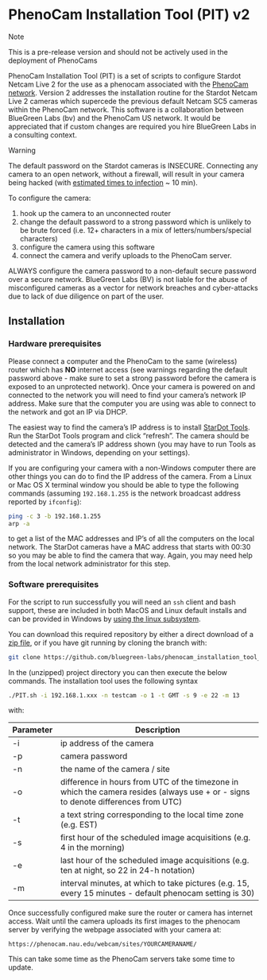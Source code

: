 # PhenoCam Installation Tool (PIT) v2

> [!note]
> This is a pre-release version and should not be actively used in the deployment of PhenoCams

PhenoCam Installation Tool (PIT) is a set of scripts to configure Stardot Netcam Live 2 for the use as a phenocam associated with the [PhenoCam network](http://phenocam.nau.edu). Version 2 addresses the installation routine for the Stardot Netcam Live 2 cameras which supercede the previous default Netcam SC5 cameras within the PhenoCam network. This software is a collaboration between BlueGreen Labs (bv) and the PhenoCam US network. It would be appreciated that if custom changes are required you hire BlueGreen Labs in a consulting context.

> [!warning]
> The default password on the Stardot cameras is INSECURE. Connecting any camera to an open network, without a firewall, will result in your camera being hacked (with [estimated times to infection](https://www.pcgamer.com/hardware/a-windows-xp-machines-life-expectancy-in-2024-seems-to-be-about-10-minutes-before-even-just-an-idle-net-connection-renders-it-a-trojan-riddled-zombie-pc/) ~ 10 min). 
> 
> To configure the camera: 
> 1) hook up the camera to an unconnected router 
> 2) change the default password to a strong password which is unlikely to be brute forced (i.e. 12+ characters in a mix of letters/numbers/special characters) 
> 3) configure the camera using this software 
> 4) connect the camera and verify uploads to the PhenoCam server.
> 
> ALWAYS configure the camera password to a non-default secure password over a secure network. BlueGreen Labs (BV) is not liable for the abuse of misconfigured cameras as a vector for network breaches and cyber-attacks due to lack of due diligence on part of the user.

## Installation

### Hardware prerequisites

Please connect a computer and the PhenoCam to the same (wireless) router which has **NO** internet access (see warnings regarding the default password above - make sure to set a strong password before the camera is exposed to an unprotected network). Once your camera is powered on and connected to the network you will need to find your camera’s network IP address. Make sure that the computer you are using was able to connect to the network and got an IP via DHCP.

The easiest way to find the camera’s IP address is to install [StarDot Tools](http://www.stardot.com/downloads). Run the StarDot Tools program and click “refresh”. The camera should be detected and the camera’s IP address shown (you may have to run Tools as administrator in Windows, depending on your settings).

If you are configuring your camera with a non-Windows computer there are other things you can do to find the IP address of the camera. From a Linux or Mac OS X terminal window you should be able to type the following commands (assuming `192.168.1.255` is the network broadcast address reported by `ifconfig`):

```bash
ping -c 3 -b 192.168.1.255
arp -a
```

to get a list of the MAC addresses and IP’s of all the computers on the local network. The StarDot cameras have a MAC address that starts with 00:30 so you may be able to find the camera that way. Again, you may need help from the local network administrator for this step.

### Software prerequisites

For the script to run successfully you will need an `ssh` client and bash support, these are included in both MacOS and Linux default installs and can be provided in Windows by [using the linux subsystem](https://learn.microsoft.com/en-us/windows/wsl/install). 

You can download this required repository by either a direct download of a [zip file](https://github.com/bluegreen-labs/phenocam_installation_tool_v2/), or if you have git running by cloning the branch with:

```bash
git clone https://github.com/bluegreen-labs/phenocam_installation_tool_v2.git
```

In the (unzipped) project directory you can then execute the below commands. The installation tool uses the following syntax

```bash
./PIT.sh -i 192.168.1.xxx -n testcam -o 1 -t GMT -s 9 -e 22 -m 13

```

with:

| Parameter     | Description |
| ------------- | ------------------------------ |
| -i            | ip address of the camera |
| -p            | camera password |
| -n            | the name of the camera / site |
| -o            | difference in hours from UTC of the timezone in which the camera resides (always use + or - signs to denote differences from UTC) |
| -t            | a text string corresponding to the local time zone (e.g. EST) |
| -s            | first hour of the scheduled image acquisitions (e.g. 4 in the morning) |
| -e            | last hour of the scheduled image acquisitions (e.g. ten at night, so 22 in 24-h notation) |
| -m            | interval minutes, at which to take pictures (e.g. 15, every 15 minutes - default phenocam setting is 30) |

Once successfully configured make sure the router or camera has internet access. Wait until the camera uploads its first images to the phenocam server by verifying the webpage associated with your camera at:

```
https://phenocam.nau.edu/webcam/sites/YOURCAMERANAME/
```

This can take some time as the PhenoCam servers take some time to update.
